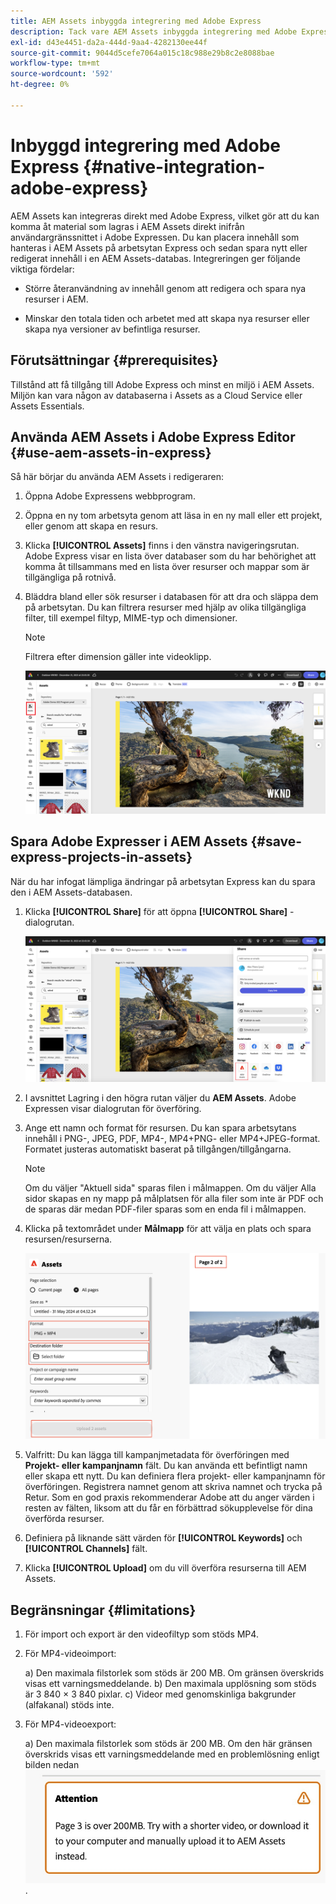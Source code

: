 ```yaml
---
title: AEM Assets inbyggda integrering med Adobe Express
description: Tack vare AEM Assets inbyggda integrering med Adobe Express får du direkt åtkomst till resurser som lagras i AEM Assets inifrån användargränssnittet för Adobe Expressen.
exl-id: d43e4451-da2a-444d-9aa4-4282130ee44f
source-git-commit: 9044d5cefe7064a015c18c988e29b8c2e8088bae
workflow-type: tm+mt
source-wordcount: '592'
ht-degree: 0%

---
```


# Inbyggd integrering med Adobe Express {#native-integration-adobe-express}

AEM Assets kan integreras direkt med Adobe Express, vilket gör att du kan komma åt material som lagras i AEM Assets direkt inifrån användargränssnittet i Adobe Expressen. Du kan placera innehåll som hanteras i AEM Assets på arbetsytan Express och sedan spara nytt eller redigerat innehåll i en AEM Assets-databas. Integreringen ger följande viktiga fördelar:

* Större återanvändning av innehåll genom att redigera och spara nya resurser i AEM.

* Minskar den totala tiden och arbetet med att skapa nya resurser eller skapa nya versioner av befintliga resurser.

## Förutsättningar {#prerequisites}

Tillstånd att få tillgång till Adobe Express och minst en miljö i AEM Assets. Miljön kan vara någon av databaserna i Assets as a Cloud Service eller Assets Essentials.


## Använda AEM Assets i Adobe Express Editor {#use-aem-assets-in-express}

Så här börjar du använda AEM Assets i redigeraren:

1. Öppna Adobe Expressens webbprogram.

2. Öppna en ny tom arbetsyta genom att läsa in en ny mall eller ett projekt, eller genom att skapa en resurs.

3. Klicka **[!UICONTROL Assets]** finns i den vänstra navigeringsrutan. Adobe Express visar en lista över databaser som du har behörighet att komma åt tillsammans med en lista över resurser och mappar som är tillgängliga på rotnivå.

4. Bläddra bland eller sök resurser i databasen för att dra och släppa dem på arbetsytan. Du kan filtrera resurser med hjälp av olika tillgängliga filter, till exempel filtyp, MIME-typ och dimensioner.

   >[!NOTE]
   >
   >Filtrera efter dimension gäller inte videoklipp.

   ![Inkludera resurser från resurstillägg](assets/adobe-express-native-integration.png)


## Spara Adobe Expresser i AEM Assets {#save-express-projects-in-assets}

När du har infogat lämpliga ändringar på arbetsytan Express kan du spara den i AEM Assets-databasen.

1. Klicka **[!UICONTROL Share]** för att öppna **[!UICONTROL Share]** -dialogrutan.

   ![Spara resurser i AEM](assets/adobe-express-share.png)

2. I avsnittet Lagring i den högra rutan väljer du **AEM Assets**. Adobe Expressen visar dialogrutan för överföring.
3. Ange ett namn och format för resursen. Du kan spara arbetsytans innehåll i PNG-, JPEG, PDF, MP4-, MP4+PNG- eller MP4+JPEG-format. Formatet justeras automatiskt baserat på tillgången/tillgångarna.

   >[!NOTE]
   >
   >Om du väljer &quot;Aktuell sida&quot; sparas filen i målmappen. Om du väljer Alla sidor skapas en ny mapp på målplatsen för alla filer som inte är PDF och de sparas där medan PDF-filer sparas som en enda fil i målmappen.

4. Klicka på textområdet under **Målmapp** för att välja en plats och spara resursen/resurserna.

   ![Spara resurser i AEM](/help/assets/assets/page-selection-and-destination-folder.png)

5. Valfritt: Du kan lägga till kampanjmetadata för överföringen med **Projekt- eller kampanjnamn** fält. Du kan använda ett befintligt namn eller skapa ett nytt. Du kan definiera flera projekt- eller kampanjnamn för överföringen. Registrera namnet genom att skriva namnet och trycka på Retur.
Som en god praxis rekommenderar Adobe att du anger värden i resten av fälten, liksom att du får en förbättrad sökupplevelse för dina överförda resurser.

6. Definiera på liknande sätt värden för **[!UICONTROL Keywords]** och **[!UICONTROL Channels]** fält.

7. Klicka **[!UICONTROL Upload]** om du vill överföra resurserna till AEM Assets.




## Begränsningar {#limitations}

1. För import och export är den videofiltyp som stöds MP4.

2. För MP4-videoimport:

   a) Den maximala filstorlek som stöds är 200 MB. Om gränsen överskrids visas ett varningsmeddelande.
b) Den maximala upplösning som stöds är 3 840 × 3 840 pixlar.
c) Videor med genomskinliga bakgrunder (alfakanal) stöds inte.

3. För MP4-videoexport:

   a) Den maximala filstorlek som stöds är 200 MB. Om den här gränsen överskrids visas ett varningsmeddelande med en problemlösning enligt bilden nedan
   ![varning med tillfällig lösning](/help/assets/assets/alert-with-workaround.png).
